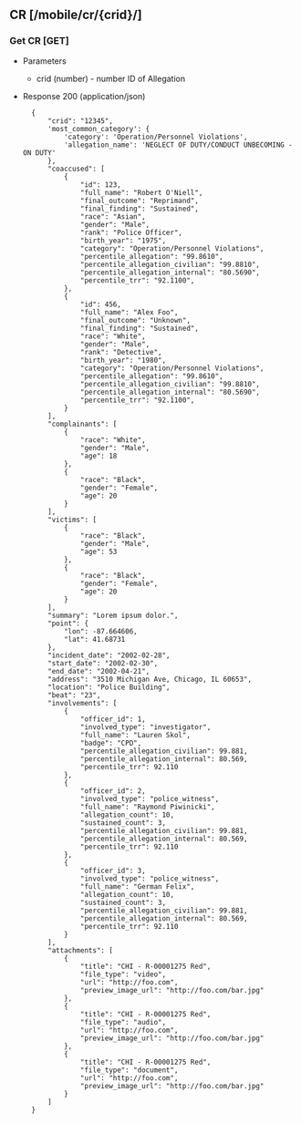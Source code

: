 ## CR [/mobile/cr/{crid}/]

### Get CR [GET]

+ Parameters
    + crid (number) - number ID of Allegation

+ Response 200 (application/json)

        {
            "crid": "12345",
            'most_common_category': {
                'category': 'Operation/Personnel Violations',
                'allegation_name': 'NEGLECT OF DUTY/CONDUCT UNBECOMING - ON DUTY'
            },
            "coaccused": [
                {
                    "id": 123,
                    "full_name": "Robert O'Niell",
                    "final_outcome": "Reprimand",
                    "final_finding": "Sustained",
                    "race": "Asian",
                    "gender": "Male",
                    "rank": "Police Officer",
                    "birth_year": "1975",
                    "category": "Operation/Personnel Violations",
                    "percentile_allegation": "99.8610",
                    "percentile_allegation_civilian": "99.8810",
                    "percentile_allegation_internal": "80.5690",
                    "percentile_trr": "92.1100",
                },
                {
                    "id": 456,
                    "full_name": "Alex Foo",
                    "final_outcome": "Unknown",
                    "final_finding": "Sustained",
                    "race": "White",
                    "gender": "Male",
                    "rank": "Detective",
                    "birth_year": "1980",
                    "category": "Operation/Personnel Violations",
                    "percentile_allegation": "99.8610",
                    "percentile_allegation_civilian": "99.8810",
                    "percentile_allegation_internal": "80.5690",
                    "percentile_trr": "92.1100",
                }
            ],
            "complainants": [
                {
                    "race": "White",
                    "gender": "Male",
                    "age": 18
                },
                {
                    "race": "Black",
                    "gender": "Female",
                    "age": 20
                }
            ],
            "victims": [
                {
                    "race": "Black",
                    "gender": "Male",
                    "age": 53
                },
                {
                    "race": "Black",
                    "gender": "Female",
                    "age": 20
                }
            ],
            "summary": "Lorem ipsum dolor.",
            "point": {
                "lon": -87.664606,
                "lat": 41.68731
            },
            "incident_date": "2002-02-28",
            "start_date": "2002-02-30",
            "end_date": "2002-04-21",
            "address": "3510 Michigan Ave, Chicago, IL 60653",
            "location": "Police Building",
            "beat": "23",
            "involvements": [
                {
                    "officer_id": 1,
                    "involved_type": "investigator",
                    "full_name": "Lauren Skol",
                    "badge": "CPD",
                    "percentile_allegation_civilian": 99.881,
                    "percentile_allegation_internal": 80.569,
                    "percentile_trr": 92.110
                },
                {
                    "officer_id": 2,
                    "involved_type": "police_witness",
                    "full_name": "Raymond Piwinicki",
                    "allegation_count": 10,
                    "sustained_count": 3,
                    "percentile_allegation_civilian": 99.881,
                    "percentile_allegation_internal": 80.569,
                    "percentile_trr": 92.110
                },
                {
                    "officer_id": 3,
                    "involved_type": "police_witness",
                    "full_name": "German Felix",
                    "allegation_count": 10,
                    "sustained_count": 3,
                    "percentile_allegation_civilian": 99.881,
                    "percentile_allegation_internal": 80.569,
                    "percentile_trr": 92.110
                }
            ],
            "attachments": [
                {
                    "title": "CHI - R-00001275 Red",
                    "file_type": "video",
                    "url": "http://foo.com",
                    "preview_image_url": "http://foo.com/bar.jpg"
                },
                {
                    "title": "CHI - R-00001275 Red",
                    "file_type": "audio",
                    "url": "http://foo.com",
                    "preview_image_url": "http://foo.com/bar.jpg"
                },
                {
                    "title": "CHI - R-00001275 Red",
                    "file_type": "document",
                    "url": "http://foo.com",
                    "preview_image_url": "http://foo.com/bar.jpg"
                }
            ]
        }
